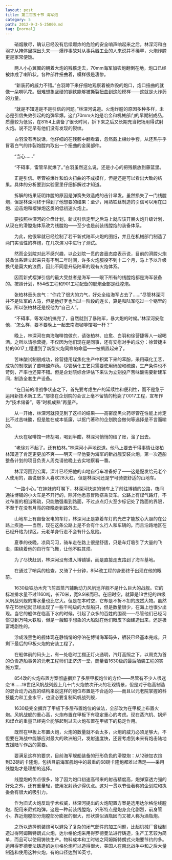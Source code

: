 ```yaml
---
layout: post
title: 第二百五十节 海军炮
category: 5
path: 2012-9-3-5-25000.md
tag: [normal]
---
```


　　硝烟散尽，确认已经没有后续爆炸的危险的安全哨声响起来之后，林深河和白羽才从掩体里探出头来——爆炸事故对从事兵器工业的人来说并不稀罕，火炮炸膛更是家常便饭。

　　两人小心翼翼的朝着大炮的残骸走去，70mm海军加农炮翻倒在地，炮口已经被炸成了喇叭状。各种部件扭曲着，模样很是凄惨。

　　“新装药的威力不错。”白羽蹲下来仔细地观察着被炸毁的炮口，炮口扭曲的就像一朵喇叭花。很难想象坚硬的钢铁能够被撕裂扭曲到这般模样——这就是火炸药的力量。

　　“就是不知道是不是引信的问题。”林深河说道。火炮炸膛的原因多种多样，未必是引信失效引起的炮弹早爆。这门70mm火炮是冶金和机械部门的早期制成品，质量较为低劣，在8154上装备了很长时间，拆下来之后又长期充当靶场用得试射火炮。说不定早有他们没有发现的裂纹。

　　白羽没有再说话，他仔细的在残骸中翻看着，忽然戴上棉纱手套，从还热乎乎冒着白气的炸裂炮膛内取出一个扭曲的金属部件。

　　“当心……”

　　“不碍事，雷管早就爆了。”白羽虽然这么说，还是小心的把残骸放到藤篮里。

　　正是引信。尽管被爆炸和焰火扭曲的不成模样，但是还是可以看出大致的结果。具体的分析要到实验室里仔细拆解过才知道。

　　拆解的结果证明炸膛的原因是弹簧失效造成的击针早发。虽然损失了一门线膛炮，但是林深河终于得到了他想要的结果：至少，用熟铁丝制造的引信可以用在臼炮、迫击炮和榴弹炮这类的低初速火炮上。

　　要按照林深河的全盘计划，新式引信定型之后马上就应该开展火炮升级计划，从现在的滑膛炮体系改为线膛炮——至少也是前装线膛炮的装备体系。

　　为此，他很早就已经绘制了若干新式陆军火炮的图纸，并且在机械部门制造了两门实验性的样炮，在几次演习中进行了测试。

　　然而企划院对此不感兴趣，以企划院一贯的吝啬态度表示说，目前的滑膛火炮装备体系建立起来只有不到二年时间，许多火炮服役不到十二个月，马上予以升级换代是莫大的浪费，因此不同意升级陆军的现有火炮体系。

　　因而新式榴弹引信的最大受益者是海军——眼下所有的线膛炮都是海军装备的。按照计划，854改工程和901工程配备的舰炮全部是线膛炮。

　　张柏林垂头丧气：“你花了很大的力气，好处全给海军占去了……”尽管林深河并不是陆军的人马，但是他好歹也当过一阶段的连长，算是和陆军吃过一个锅里的饭。所以张柏林还是视他为“自己人”。

　　“不碍事，等发动机搞完了，自然就到了暴陆军，暴大炮的时候。”林深河安慰他，“怎么样，要不要晚上一起去南海咖啡馆喝一杯？”

　　晚上，林深河在南海咖啡馆做东，请张柏林、应愈、白羽和徐营捷等人一起喝酒。之所以请徐营捷，不仅因为他们现在是同事，还有安慰对手的成分：徐营捷主持的0017工程遭到了新型火炮同样的命运——被搁置起来了。

　　苦味酸试制很成功，徐营捷用煤焦化生产中积累下来的苯酚，采用磺化工艺，成功的制取到了苦味酸炸药。尽管磺化工艺只需要使用硝酸和硫酸，生产条件也不苛刻，产率也还算不错。但是企划院综合评估下来认为立刻投产苦味酸需要新建车间，制造全套生产设备。

　　“在目前的准战争状态之下，首先要考虑生产的延续性和便利性，而不是急于运用新技术新工艺。”邬德在企划院的会议上毫不留情的枪毙了0017工程，宣布作为“技术储备”，等“时机成熟”再量产。

　　从一开始，林深河就预见到了这样的结果——高密度黑火药尽管在性能上肯定比不过苦味酸，但是胜在成本低廉，以抠门著称的企划院会做何等选择是不言而喻的。

　　大伙在咖啡馆一阵胡喝，喝到半酣，林深河悄悄的结了账，溜了出去。

　　“老徐对不起了。还有柏林。”林深河小声地说道。他马上要去干得事情让张柏林知道了肯定更更加不爽——明天一早他要为海军的新战舰安装火炮，第一次造船整备计划的项目负责人周克请他晚上去实地察看一番。

　　林深河回到公寓，深叶已经把他的山地自行车准备好了——这是配发给元老个人使用的，虽说很多人喜欢28大杠，但是林深河还是宁可骑更舒适的山地车。

　　“一路小心。”在妹妹的叮嘱下，林深河快速的骑车上了前往博铺的公路，夜间通往博铺的小火车是不开行的，除非他愿意冒险搭乘货车。公路上有煤气路灯，不过布置的相当稀疏，只能勉强看到路面，不过点点灯火至少标记处了路面的界限，不至于在没有月亮的夜晚走到路外去。

　　山地车上有自备发电的车灯，林深河正是靠着车灯的光芒才能放心大胆的在公路上疾驰——当然，现在这条公路上是不会有什么行人和车辆的。而且沿路地区在已经升格为绿区，元老单身行走不会有什么危险。

　　夏季的夜晚，凉风习习，骑车走在路上很是舒适，只是车灯吸引了大量的飞虫，围绕着他的自行车飞舞，让他不胜其烦。

　　为了尽快赶到，林深河没有进入博铺镇，而是直接走支路到了海军基地。

　　在通过了哨兵的检查，又骑了十分钟，854改工程的身影终于出现在他的眼前。

　　1630级铁肋木壳飞剪首蒸汽辅助动力风帆巡洋舰不是什么巨大的战舰。它的标准排水量不过1160吨，长70米，宽9.9米而已。在旧时空，就算是18世纪的四级风帆战列舰的排水量也比它大。但是在本时空，它却是不折不扣的庞然大物。虽然早在15世纪就已经出现了一些千吨级的大型船只，但是数量很少，在海上也很少出现。当它的船体在临高下水的时候，引起了众多的百姓的围观——尽管他们已经习惯见到万吨大铁船，但是一艘超乎想象的大船就在他们眼皮下面建造出来，还是极富戏剧性的。

　　涂成浅黑色的舰体现在静悄悄的停泊在博铺海军码头，舾装已经基本完成。只剩下最后的甲板火炮的安装工程了。

　　在船体前的码头上，有一处临时工棚正灯火通明，汽灯高照之下，以周克为首的负责造船事务的元老工程师们正济济一堂，商量着1630级的最后舾装工程的实施方案。

　　854改的火炮布置方案彻底摒弃了多层甲板炮位的方位——尽管有不少人很迷恋18……19世纪风帆战列舰上几十门火炮依次开火的壮观情景，但是对于临高制造的混合动力战舰的结构来说这样的炮位布置是不合适的——而且以元老院掌握的科技能力和工业水平，也没必要复制风帆战列舰，

　　1630级完全摒弃了甲板下多层布置炮位的做法，全部改为在甲板上布置火炮。风帆战舰的重心高，火炮布置在甲板下有稳定重心的考虑。现在蒸汽机、锅炉和煤仓的重量已经完全能够起到过去火炮布置在甲板下的稳定作用。

　　既然在甲板上布置火炮，火炮的数量就不会太多，火炮的威力必须足够大，不但要在海战中能够应对最大的欧洲船只，发射速度快，还要考虑到未来有炮击陆地支援陆军作战的需要。

　　要满足这样的要求，目前海军舰船装备的形形色色的滑膛炮：从12磅加农炮到32磅的卡隆炮，包括目前海军舰炮中的最重的68磅卡隆炮都难以满足——采用线膛炮才是理想的选择。

　　线膛炮的优点很多，除了因为炮口初速高带来的射击精度高，炮弹穿透力强的好处之外，还有重量轻，使用发射药少得优点。这对一贯以节俭著称的企划院和执委会有很大的吸引力。

　　作为旧式火炮反动学术权威，林深河提出的火炮配置方案是选用达尔格伦线膛炮，配用米尼式炮弹。这是一种前装线膛炮，外形特点是炮身变化剧烈，前身管小，靠近炮膛部分炮膛部分膨胀的很大，形状类似酒瓶因而又被人称为酒瓶炮。

　　之所以选择前装炮可以避免了复杂的闭气部件的加工问题，比起机械厂曾经制造过得阿姆斯特朗式火炮，达尔格伦炮采用得罗德曼法进行铸造，生产工艺较为简单，而且可以使用铸铁生产。物料成本和工时较之阿姆斯特朗式火炮要节约的多。运用得罗德曼法铸造的达尔格伦炮可以造得很大，美国人在南北战争中和之后大量制造和使用这种火炮，有的口径达到16英寸。
